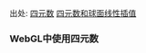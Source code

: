 出处:
[四元数](https://wgld.org/d/webgl/w031.html)
[四元数和球面线性插值](https://wgld.org/d/webgl/w034.html)

### WebGL中使用四元数

